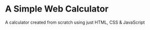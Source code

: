 # A Simple Web Calculator
<p>A calculator created from scratch using just HTML, CSS & JavaScript</p>
